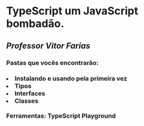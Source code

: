 <h1>TypeScript um JavaScript bombadão.</h1>
    <h2><cite>Professor Vitor Farias</cite></h2>

<h3>Pastas que vocês encontrarão:</h3>
   <h3>
      <li>Instalando e usando pela primeira vez</li>
      <li>Tipos</li>
      <li>Interfaces</li>
      <li>Classes</li>
    <br/>
      Ferramentas: TypeScript Playground
    </h3>
